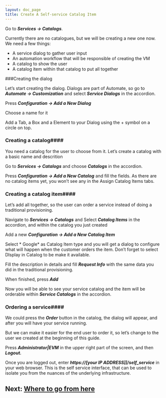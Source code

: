 ```yaml
---
layout: doc_page
title: Create A Self-service Catalog Item
---
```


Go to ***Services → Catalogs***.

Currently there are no catalogues, but we will be creating a new one
now. We need a few things:

-   A service dialog to gather user input
-   An automation workflow that will be responsible of creating the VM
-   A catalog to show the user
-   A catalog item within that catalog to put all together

###Creating the dialog

Let’s start creating the dialog. Dialogs are part of Automate, so go to
***Automate → Customization*** and select ***Service Dialogs*** in the
accordion.

Press ***Configuration → Add a New Dialog***

Choose a name for it

Add a Tab, a Box and a Element to your Dialog using the + symbol on a
circle on top.

### Creating a catalog####

You need a catalog for the user to choose from it. Let’s create a
catalog with a basic name and descrition

Go to ***Services → Catalogs*** and choose ***Catalogs*** in the accordion.

Press ***Configuration → Add a New Catalog*** and fill the fields. As there
are no catalog items yet, you won’t see any in the Assign Catalog Items
tabs.

### Creating a catalog item####

Let’s add all together, so the user can order a service instead of doing
a traditional provisioning.

Navigate to ***Services → Catalogs*** and Select ***Catalog Items*** in the
accordion, and within the catalog you just created

Add a new ***Configuration → Add a New Catalog Item***

Select * Google* as Catalog Item type and you will get a dialog to
configure what will happen when the customer orders the item. Don’t
forget to select DIsplay in Catalog to be make it available.

Fill the description in details and fill ***Request Info*** with the same
data you did in the traditional provisioning.

When finished, press ***Add***

Now you will be able to see your service catalog and the item will be
orderable within ***Service Catalogs*** in the accordion.

### Ordering a service####

We could press the ***Order*** button in the catalog, the dialog will
appear, and after you will have your service running.

But we can make it easier for the end user to order it, so let’s change
to the user we created at the beginning of this guide.

Press ***Administrator|EVM*** in the upper right part of the screen, and
then ***Logout.***

Once you are logged out, enter ***https://\[your IP ADDRESS\]\]/self\_service*** in your web browser. This is the self service
interface, that can be used to isolate you from the nuances of the
underlying infrastructure.

## Next: [Where to go from here](/docs/get-started/where-to-go-from-here)

